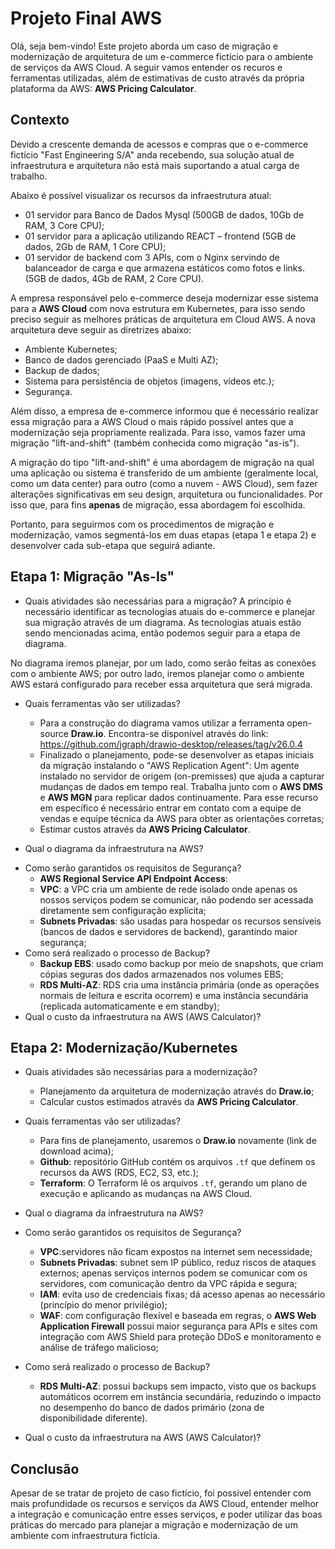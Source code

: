 # Projeto Final AWS

Olá, seja bem-vindo! Este projeto aborda um caso de migração e modernização de arquitetura de um e-commerce fictício para o ambiente de serviços da AWS Cloud. A seguir vamos entender os recuros e ferramentas utilizadas, além de estimativas de custo através da própria plataforma da AWS: **AWS Pricing Calculator**.

## Contexto

Devido a crescente demanda de acessos e compras que o e-commerce fictício "Fast Engineering S/A" anda recebendo, sua solução atual de infraestrutura e arquitetura não está mais suportando a atual carga de trabalho.

Abaixo é possível visualizar os recursos da infraestrutura atual:

<imagem>

- 01 servidor para Banco de Dados Mysql (500GB de dados, 10Gb de RAM, 3 Core CPU);
- 01 servidor para a aplicação utilizando REACT – frontend (5GB de dados, 2Gb de RAM, 1 Core CPU);
- 01 servidor de backend com 3 APIs, com o Nginx servindo de balanceador de carga e que armazena estáticos como fotos e links. (5GB de dados, 4Gb de RAM, 2 Core CPU).

A empresa responsável pelo e-commerce deseja modernizar esse sistema para a **AWS Cloud** com nova estrutura em Kubernetes, para isso sendo preciso seguir as melhores práticas de arquitetura em Cloud AWS. A nova arquitetura deve seguir as diretrizes abaixo:
- Ambiente Kubernetes;
- Banco de dados gerenciado (PaaS e Multi AZ);
- Backup de dados;
- Sistema para persistência de objetos (imagens, vídeos etc.);
- Segurança.

Além disso, a empresa de e-commerce informou que é necessário realizar essa migração para a AWS Cloud o mais rápido possível antes que a modernização seja propriamente realizada. Para isso, vamos fazer uma migração "lift-and-shift" (também conhecida como migração "as-is").

A migração do tipo "lift-and-shift" é uma abordagem de migração na qual uma aplicação ou sistema é transferido de um ambiente (geralmente local, como um data center) para outro (como a nuvem - AWS Cloud), sem fazer alterações significativas em seu design, arquitetura ou funcionalidades. Por isso que, para fins **apenas** de migração, essa abordagem foi escolhida.

Portanto, para seguirmos com os procedimentos de migração e modernização, vamos segmentá-los em duas etapas (etapa 1 e etapa 2) e desenvolver cada sub-etapa que seguirá adiante.

## Etapa 1: Migração "As-Is"
* Quais atividades são necessárias para a migração?
A princípio é necessário identificar as tecnologias atuais do e-commerce e planejar sua migração através de um diagrama. As tecnologias atuais estão sendo mencionadas acima, então podemos seguir para a etapa de diagrama.

No diagrama iremos planejar, por um lado, como serão feitas as conexões com o ambiente AWS; por outro lado, iremos planejar como o ambiente AWS estará configurado para receber essa arquitetura que será migrada.

* Quais ferramentas vão ser utilizadas?
    - Para a construção do diagrama vamos utilizar a ferramenta open-source **Draw.io**. Encontra-se disponível através do link: https://github.com/jgraph/drawio-desktop/releases/tag/v26.0.4
    - Finalizado o planejamento, pode-se desenvolver as etapas iniciais da migração instalando o "AWS Replication Agent": Um agente instalado no servidor de origem (on-premisses) que ajuda a capturar mudanças de dados em tempo real. Trabalha junto com o **AWS DMS** e **AWS MGN** para replicar dados continuamente. Para esse recurso em específico é necessário entrar em contato com a equipe de vendas e equipe técnica da AWS para obter as orientações corretas;
    - Estimar custos através da **AWS Pricing Calculator**.

* Qual o diagrama da infraestrutura na AWS?
<imagem>

* Como serão garantidos os requisitos de Segurança?
    - **AWS Regional Service API Endpoint Access**:
    - **VPC**: a VPC cria um ambiente de rede isolado onde apenas os nossos serviços podem se comunicar, não podendo ser acessada diretamente sem configuração explícita;
    - **Subnets Privadas**: são usadas para hospedar os recursos sensíveis (bancos de dados e servidores de backend), garantindo maior segurança;
* Como será realizado o processo de Backup?
    - **Backup EBS**: usado como backup por meio de snapshots, que criam cópias seguras dos dados armazenados nos volumes EBS;
    - **RDS Multi-AZ**: RDS cria uma instância primária (onde as operações normais de leitura e escrita ocorrem) e uma instância secundária (replicada automaticamente e em standby);
* Qual o custo da infraestrutura na AWS (AWS Calculator)?
<imagem>

## Etapa 2: Modernização/Kubernetes
* Quais atividades são necessárias para a modernização?
    - Planejamento da arquitetura de modernização através do **Draw.io**;
    - Calcular custos estimados através da **AWS Pricing Calculator**.

* Quais ferramentas vão ser utilizadas?
    - Para fins de planejamento, usaremos o **Draw.io** novamente (link de download acima);
    - **Github**: repositório GitHub contém os arquivos `.tf` que definem os recursos da AWS (RDS, EC2, S3, etc.);
    - **Terraform**: O Terraform lê os arquivos `.tf`, gerando um plano de execução e aplicando as mudanças na AWS Cloud.

* Qual o diagrama da infraestrutura na AWS?
<imagem>

* Como serão garantidos os requisitos de Segurança?
    - **VPC**:servidores não ficam expostos na internet sem necessidade;
    - **Subnets Privadas**: subnet sem IP público, reduz riscos de ataques externos; apenas serviços internos podem se comunicar com os servidores, com comunicação dentro da VPC rápida e segura;
    - **IAM**: evita uso de credenciais fixas; dá acesso apenas ao necessário (princípio do menor privilégio);
    - **WAF**: com configuração flexível e baseada em regras, o **AWS Web Application Firewall** possui maior segurança para APIs e sites com integração com AWS Shield para proteção DDoS e monitoramento e análise de tráfego malicioso;

* Como será realizado o processo de Backup?
    - **RDS Multi-AZ**: possui backups sem impacto, visto que os backups automáticos ocorrem em instância secundária, reduzindo o impacto no desempenho do banco de dados primário (zona de disponibilidade diferente).
* Qual o custo da infraestrutura na AWS (AWS Calculator)?
<imagem>

## Conclusão

Apesar de se tratar de projeto de caso fictício, foi possível entender com mais profundidade os recursos e serviços da AWS Cloud, entender melhor a integração e comunicação entre esses serviços, e poder utilizar das boas práticas do mercado para planejar a migração e modernização de um ambiente com infraestrutura fictícia.
